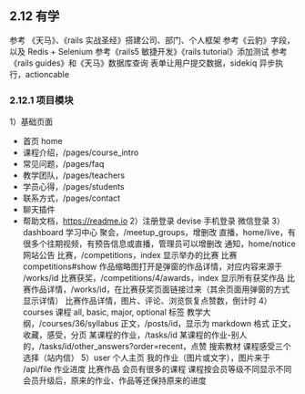 ## 2.12 有学
参考 《天马》、《rails 实战圣经》搭建公司、部门、个人框架
参考《云豹》字段，以及 Redis + Selenium
参考《rails5 敏捷开发》《rails tutorial》添加测试
参考《rails guides》和《天马》数据库查询
表单让用户提交数据，sidekiq 异步执行，actioncable
### 2.12.1 项目模块
1）基础页面 
* 首页 home
* 课程介绍，/pages/course_intro
* 常见问题，/pages/faq
* 教学团队，/pages/teachers
* 学员心得，/pages/students
* 联系方式，/pages/contact
* 聊天插件
* 帮助文档，https://readme.io
2）注册登录
devise
手机登录
微信登录
3）dashboard 学习中心
聚会，/meetup_groups，增删改
直播，home/live，有很多个往期视频，有预告信息或直播，管理员可以增删改
通知，home/notice 网站公告
比赛，/competitions，index 显示举办的比赛
比赛 competitions#show 作品缩略图打开是弹窗的作品详情，对应内容来源于 /works/id
比赛获奖，/competitions/4/awards，index 显示所有获奖作品
比赛作品详情，/works/id，在比赛获奖页面链接过来（其余页面用弹窗的方式显示详情）
比赛作品详情，图片、评论、浏览恢复点赞数，倒计时
4）courses 课程
all, basic, major, optional 标签
教学大纲，/courses/36/syllabus
正文，/posts/id，显示为 markdown 格式
正文，收藏，感受，分页
某课程的作业，/tasks/id
某课程的作业-别人的，/tasks/id/other_answers?order=recent，点赞
搜索教材
课程感受三个选择（站内信）
5）user 个人主页 
我的作业（图片或文字），图片来于 /api/file
作业进度
比赛作品
会员有很多的课程
课程按会员等级不同显示不同
会员升级后，原来的作业、作品等还保持原来的进度